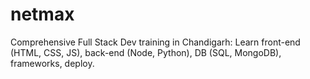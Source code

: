 # netmax
Comprehensive Full Stack Dev training in Chandigarh: Learn front-end (HTML, CSS, JS), back-end (Node, Python), DB (SQL, MongoDB), frameworks, deploy.
